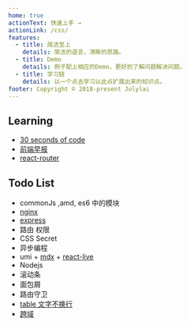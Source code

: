 ```yaml
---
home: true
actionText: 快速上手 →
actionLink: /css/
features:
  - title: 简洁至上
    details: 简洁的语言，清晰的思路。
  - title: Demo
    details: 例子配上相应的Demo，更好的了解问题解决问题。
  - title: 学习链
    details: 以一个点去学习以此点扩展出来的知识点。
footer: Copyright © 2018-present Jolylai
---
```


## Learning

- [30 seconds of code](https://30secondsofcode.org/)
- [前端早报](https://github.com/sorrycc/zaobao/issues)
- [react-router](https://reacttraining.com/react-router/)

## Todo List

- commonJs ,amd, es6 中的模块
- [nginx](http://jspang.com/post/nginx.html)
- [express](https://expressjs.com/)
- 路由 权限
- CSS Secret
- 异步编程
- umi + [mdx](https://github.com/mdx-js/mdx) + [react-live](https://github.com/FormidableLabs/react-live)
- Nodejs
- 滚动条
- 面包屑
- 路由守卫
- [table 文字不换行](http://www.cnblogs.com/aimyfly/archive/2013/07/12/3186651.html)
- [跨域](https://stackoverflow.com/questions/10636611/how-does-access-control-allow-origin-header-work)
